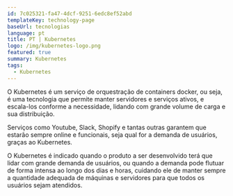 ```yaml
---
id: 7c025321-fa47-4dcf-9251-6edc8ef52abd
templateKey: technology-page
baseUrl: tecnologias
language: pt
title: PT | Kubernetes
logo: /img/kubernetes-logo.png
featured: true
summary: Kubernetes
tags:
  - Kubernetes
---
```

O Kubernetes é um serviço de orquestração de containers docker, ou seja, é uma tecnologia que permite manter servidores e serviços ativos, e escala-los conforme a necessidade, lidando com grande volume de carga e sua distribuição.

Serviços como Youtube, Slack, Shopify e tantas outras garantem que estarão sempre online e funcionais, seja qual for a demanda de usuários, graças ao Kubernetes.

O Kubernetes é indicado quando o produto a ser desenvolvido terá que lidar com grande demanda de usuários, ou quando a demanda pode flutuar de forma intensa ao longo dos dias e horas, cuidando ele de manter sempre a quantidade adequada de máquinas e servidores para que todos os usuários sejam atendidos.
